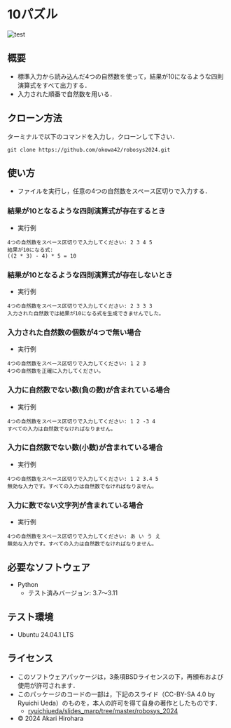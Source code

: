 # 10パズル
![test](https://github.com/okowa42/robosys2024/actions/workflows/test.yml/badge.svg)

## 概要
- 標準入力から読み込んだ4つの自然数を使って，結果が10になるような四則演算式をすべて出力する．
- 入力された順番で自然数を用いる．

## クローン方法
 ターミナルで以下のコマンドを入力し，クローンして下さい．
 ```
 git clone https://github.com/okowa42/robosys2024.git
 ```

## 使い方
- ファイルを実行し，任意の4つの自然数をスペース区切りで入力する．
### 結果が10となるような四則演算式が存在するとき
- 実行例
```
4つの自然数をスペース区切りで入力してください: 2 3 4 5
結果が10になる式:
((2 * 3) - 4) * 5 = 10
```
### 結果が10となるような四則演算式が存在しないとき
- 実行例
```
4つの自然数をスペース区切りで入力してください: 2 3 3 3
入力された自然数では結果が10になる式を生成できませんでした。
```
### 入力された自然数の個数が4つで無い場合
- 実行例
```
4つの自然数をスペース区切りで入力してください: 1 2 3
4つの自然数を正確に入力してください。
```
### 入力に自然数でない数(負の数)が含まれている場合
- 実行例
```
4つの自然数をスペース区切りで入力してください: 1 2 -3 4
すべての入力は自然数でなければなりません。
```
### 入力に自然数でない数(小数)が含まれている場合
- 実行例
```
4つの自然数をスペース区切りで入力してください: 1 2 3.4 5
無効な入力です。すべての入力は自然数でなければなりません。
```
### 入力に数でない文字列が含まれている場合
- 実行例
```
4つの自然数をスペース区切りで入力してください: あ い う え
無効な入力です。すべての入力は自然数でなければなりません。
```

## 必要なソフトウェア
- Python
    - テスト済みバージョン: 3.7～3.11

## テスト環境
- Ubuntu 24.04.1 LTS

## ライセンス
- このソフトウェアパッケージは，3条項BSDライセンスの下，再頒布および使用が許可されます．
- このパッケージのコードの一部は，下記のスライド（CC-BY-SA 4.0 by Ryuichi Ueda）のものを，本人の許可を得て自身の著作としたものです．
    - [ryuichiueda/slides_marp/tree/master/robosys_2024](https://github.com/ryuichiueda/slides_marp/tree/master/robosys2024)
- © 2024 Akari Hirohara
